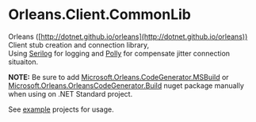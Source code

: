# Orleans.Client.CommonLib

Orleans ([http://dotnet.github.io/orleans](http://dotnet.github.io/orleans)) Client stub creation and connection library,  
Using [Serilog](http://serilog.net) for logging and [Polly](http://www.thepollyproject.org) for compensate jitter connection situaiton.

**NOTE:** Be sure to add [Microsoft.Orleans.CodeGenerator.MSBuild](https://www.nuget.org/packages/Microsoft.Orleans.CodeGenerator.MSBuild/) or [Microsoft.Orleans.OrleansCodeGenerator.Build](https://www.nuget.org/packages/Microsoft.Orleans.OrleansCodeGenerator.Build/) nuget package manually when using on .NET Standard project.

See [example](./example) projects for usage.

